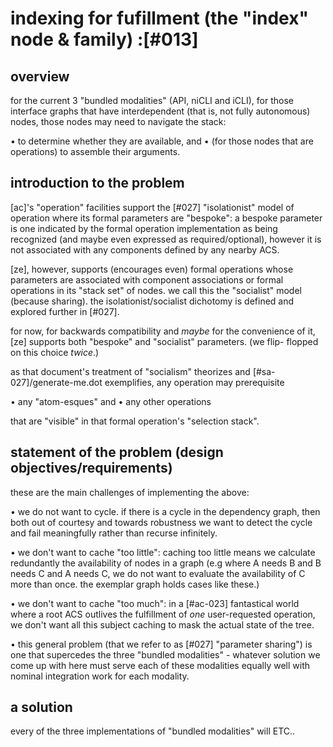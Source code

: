 # indexing for fufillment (the "index" node & family) :[#013]

## overview

for the current 3 "bundled modalities" (API, niCLI and iCLI), for
those interface graphs that have interdependent (that is, not fully
autonomous) nodes, those nodes may need to navigate the stack:

  • to determine whether they are available, and
  • (for those nodes that are operations) to assemble their arguments.




## introduction to the problem

[ac]'s "operation" facilities support the [#027] "isolationist" model of
operation where its formal parameters are "bespoke": a bespoke parameter
is one indicated by the formal operation implementation as being recognized
(and maybe even expressed as required/optional), however it is not
associated with any components defined by any nearby ACS.

[ze], however, supports (encourages even) formal operations whose
parameters are associated with component associations or formal
operations in its "stack set" of nodes. we call this the "socialist" model
(because sharing). the isolationist/socialist dichotomy is defined and
explored further in [#027].

for now, for backwards compatibility and *maybe* for the convenience of
it, [ze] supports both "bespoke" and "socialist" parameters. (we flip-
flopped on this choice *twice*.)

as that document's treatment of "socialism" theorizes and
[#sa-027]/generate-me.dot exemplifies, any operation may prerequisite

  • any "atom-esques" and
  • any other operations

that are "visible" in that formal operation's "selection stack".




## statement of the problem (design objectives/requirements)

these are the main challenges of implementing the above:

  • we do not want to cycle. if there is a cycle in the dependency
    graph, then both out of courtesy and towards robustness we want
    to detect the cycle and fail meaningfully rather than recurse
    infinitely.

  • we don't want to cache "too little": caching too little means we
    calculate redundantly the availability of nodes in a graph (e.g
    where A needs B and B needs C and A needs C, we do not want to
    evaluate the availability of C more than once. the exemplar graph
    holds cases like these.)

  • we don't want to cache "too much": in a [#ac-023] fantastical world
    where a root ACS outlives the fulfillment of *one* user-requested
    operation, we don't want all this subject caching to mask the actual
    state of the tree.

  • this general problem (that we refer to as [#027] "parameter sharing")
    is one that supercedes the three "bundled modalities" - whatever
    solution we come up with here must serve each of these modalities
    equally well with nominal integration work for each modality.




## a solution

every of the three implementations of "bundled modalities" will ETC..
